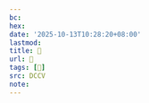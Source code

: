 ```yaml
---
bc:
hex:
date: '2025-10-13T10:28:20+08:00'
lastmod:
title: 􅥷
url: 􅥷
tags: [𪃃]
src: DCCV
note:
---
```

